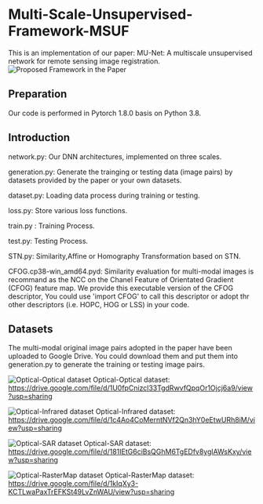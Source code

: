 # Multi-Scale-Unsupervised-Framework-MSUF
This is an implementation of our paper: MU-Net: A multiscale unsupervised network for remote sensing image registration.
![Proposed Framework in the Paper](https://github.com/yeyuanxin110/MU-Net/blob/main/githubPic/MU-Net.png)
## Preparation
Our code is performed in Pytorch 1.8.0 basis on Python 3.8.
## Introduction
network.py: Our DNN architectures, implemented on three scales.

generation.py:  Generate the trainging or testing data (image pairs) by datasets provided by the paper or your own datasets. 

dataset.py: Loading data process during training or testing.

loss.py: Store various loss functions.

train.py : Training Process.

test.py: Testing Process.

STN.py: Similarity,Affine or Homography Transformation based on STN.

CFOG.cp38-win_amd64.pyd: Similarity evaluation for multi-modal images is recommand as the NCC on the Chanel Feature of Orientated Gradient (CFOG) feature map. We provide this executable version of the CFOG descriptor, You could use 'import CFOG' to call this descriptor or adopt thr other descriptors (i.e. HOPC, HOG or LSS) in your code.
## Datasets
The multi-modal original image pairs adopted in the paper have been uploaded to Google Drive. You could download them and put them into generation.py to generate the training or testing image pairs.

![Optical-Optical dataset](https://github.com/yeyuanxin110/MU-Net/blob/main/githubPic/Optical-Optical.png)
Optical-Optical dataset: https://drive.google.com/file/d/1U0fpCnizcl33TgdRwvfQpqOr1Ojcj6a9/view?usp=sharing

![Optical-Infrared dataset](https://github.com/yeyuanxin110/MU-Net/blob/main/githubPic/Optical-Infrared.png)
Optical-Infrared dataset: https://drive.google.com/file/d/1c4Ao4CoMerntNVf2Qn3hY0eEtwURh8iM/view?usp=sharing

![Optical-SAR dataset](https://github.com/yeyuanxin110/MU-Net/blob/main/githubPic/Optical-SAR.png)
Optical-SAR dataset: https://drive.google.com/file/d/181IEtG6ciBsQGhM6TgEDfv8yglAWsKxy/view?usp=sharing

![Optical-RasterMap dataset](https://github.com/yeyuanxin110/MU-Net/blob/main/githubPic/Optical-Map.png)
Optical-RasterMap dataset: https://drive.google.com/file/d/1kIqXy3-KCTLwaPaxTrEFKSt49LvZnWAU/view?usp=sharing
